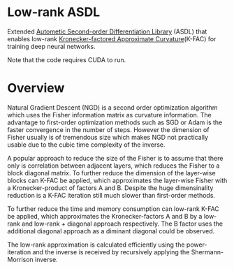 # Low-rank ASDL

Extended [Autometic Second-order Differentiation Library](https://github.com/kazukiosawa/asdfghjkl/tree/0.1) (ASDL) that enables low-rank [Kronecker-factored Approximate Curvature](https://arxiv.org/abs/1503.05671)(K-FAC) for training deep neural networks. 

Note that the code requires CUDA to run.

# Overview
Natural Gradient Descent (NGD) is a second order optimization algorithm which uses the Fisher information matrix as curvature information.
The advantage to first-order optimization methods such as SGD or Adam is the faster convergence in the number of steps.
However the dimension of Fisher usually is of tremendous size which makes NGD not practically usable due to the cubic time complexity of the inverse.

A popular approach to reduce the size of the Fisher is to assume that there only is correlation between adjacent layers, which reduces the Fisher to a block diagonal matrix. To further reduce the dimension of the layer-wise blocks can K-FAC be applied, which approximates the layer-wise Fisher with a Kronecker-product of factors A and B.
Despite the huge dimensinality reduction is a K-FAC iteration still much slower than first-order methods.

To further reduce the time and memory consumption can low-rank K-FAC be applied, which approximates the Kronecker-factors A and B by a low-rank and low-rank + diagonal approach respectively. The B factor uses the additional diagonal approach as a diminant diagonal could be observed.

The low-rank approximation is calculated efficiently using the power-iteration and the inverse is received by recursively applying the Shermann-Morrison inverse.
